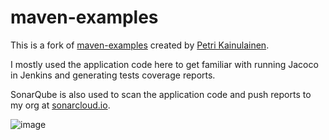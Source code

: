 # maven-examples

This is a fork of [maven-examples](https://github.com/pkainulainen/maven-examples) created by [Petri Kainulainen](https://github.com/pkainulainen).

I mostly used the application code here to get familiar with running Jacoco in Jenkins and generating tests coverage reports.

SonarQube is also used to scan the application code and push reports to my org at [sonarcloud.io](https://sonarcloud.io/).

![image](https://user-images.githubusercontent.com/42792052/152298905-299a34c3-592a-44b8-af7f-4712bd92775e.png)

